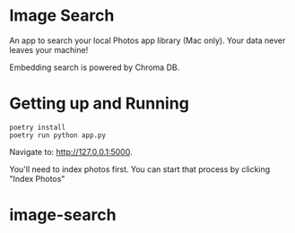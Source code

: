 # Image Search

An app to search your local Photos app library (Mac only). Your data never leaves your machine!

Embedding search is powered by Chroma DB.

# Getting up and Running

```
poetry install
poetry run python app.py
```

Navigate to: http://127.0.0.1:5000.

You'll need to index photos first. You can start that process by clicking "Index Photos"
# image-search
